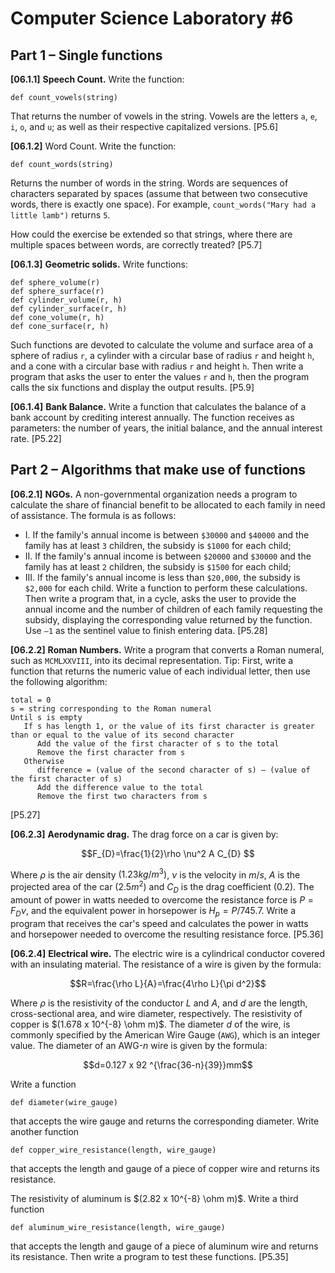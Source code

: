 # Computer Science Laboratory \#6

## Part 1 – Single functions

**[06.1.1]** **Speech Count.** Write the function: 
```
def count_vowels(string)
```
That returns the number of vowels in the string. Vowels are the letters `a`, `e`, `i`, `o`, and `u`;  as well as their respective capitalized versions. [P5.6]

**[06.1.2]** Word Count. Write the function: 
```
def count_words(string)
```
Returns the number of words in the string. Words are sequences of characters separated by spaces (assume that between two consecutive words, there is exactly one space). For example, `count_words("Mary had a little lamb")` returns `5`. 

How could the exercise be extended so that strings, where there are multiple spaces between words, are correctly treated? [P5.7]

**[06.1.3]** **Geometric solids.** Write functions:
 ```
 def sphere_volume(r)
 def sphere_surface(r)
 def cylinder_volume(r, h)
 def cylinder_surface(r, h)
 def cone_volume(r, h)
 def cone_surface(r, h)
```
Such functions are devoted to calculate the volume and surface area of a sphere of radius `r`, a cylinder with a circular base of radius `r` and height `h`, and a cone with a circular base with radius `r` and height `h`. Then write a program that asks the user to enter the values `r` and `h`, then the program calls the six functions and display the output results. [P5.9]

**[06.1.4]** **Bank Balance.** Write a function that calculates the balance of a bank account by crediting interest annually. The function receives as parameters: the number of years, the initial balance, and the annual interest rate. [P5.22]

## Part 2 – Algorithms that make use of functions

**[06.2.1]** **NGOs.** A non-governmental organization needs a program to calculate the share of financial benefit to be allocated to each family in need of assistance. The formula is as follows: 
   - I. If the family's annual income is between `$30000` and `$40000` and the family has at least `3` children, the subsidy is `$1000` for each child;  
   - II. If the family's annual income is between `$20000` and  `$30000` and the family has at least `2` children, the subsidy is `$1500` for each child;  
   - III. If the family's annual income is less than `$20,000`, the subsidy is `$2,000` for each child. 
Write a function to perform these calculations. Then write a program that, in a cycle, asks the user to provide the annual income and the number of children of each family requesting the subsidy, displaying the corresponding value returned by the function. Use  `–1` as the sentinel value to finish entering data. [P5.28]

**[06.2.2]** **Roman Numbers.** Write a program that converts a Roman numeral, such as `MCMLXXVIII`, into its decimal representation. 
Tip: First, write a function that returns the numeric value of each individual letter, then use the following algorithm: 
```
total = 0 
s = string corresponding to the Roman numeral
Until s is empty
   If s has length 1, or the value of its first character is greater than or equal to the value of its second character
      Add the value of the first character of s to the total
      Remove the first character from s
   Otherwise 
      difference = (value of the second character of s) – (value of the first character of s)
      Add the difference value to the total
      Remove the first two characters from s
```
[P5.27]

**[06.2.3]** **Aerodynamic drag.** The drag force on a car is given by:

$$F_{D}=\frac{1}{2}\rho \nu^2 A C_{D} $$

Where  $\rho$ is the air density $(1.23kg/m^3)$,  $\nu$ is the velocity in $m/s$,  $A$ is the projected area of the car $(2.5m^2)$ and $C_{D}$ is the drag coefficient $(0.2)$. The amount of power in watts needed to overcome the resistance force is $P=F_{D}\nu$, and the equivalent power in horsepower is $H_p=P/745.7$. Write a program that receives the car's speed and calculates the power in watts and horsepower needed to overcome the resulting resistance force. [P5.36]

**[06.2.4]** **Electrical wire.** The electric wire is a cylindrical conductor covered with an insulating material. The resistance of a wire is given by the formula:

$$R=\frac{\rho L}{A}=\frac{4\rho L}{\pi d^2}$$

Where  $\rho$ is the resistivity of the conductor $L$ and $A$, and $d$ are the length, cross-sectional area, and wire diameter, respectively. The resistivity of copper is $(1.678 x 10^{-8} \ohm m)$. The diameter $d$ of the wire, is commonly specified by the American Wire Gauge (`AWG`), which is an integer value. The diameter of an AWG-$n$ wire is given by the formula:

$$d=0.127 x 92 ^{\frac{36-n}{39}}mm$$

Write a function
```
def diameter(wire_gauge)
```
that accepts the wire gauge and returns the corresponding diameter. Write another function
```
def copper_wire_resistance(length, wire_gauge)
```
that accepts the length and gauge of a piece of copper wire and returns its resistance.

The resistivity of aluminum is  $(2.82 x 10^{-8} \ohm m)$. Write a third function
```
def aluminum_wire_resistance(length, wire_gauge)
```
that accepts the length and gauge of a piece of aluminum wire and returns its resistance. Then write a program to test these functions. [P5.35]
